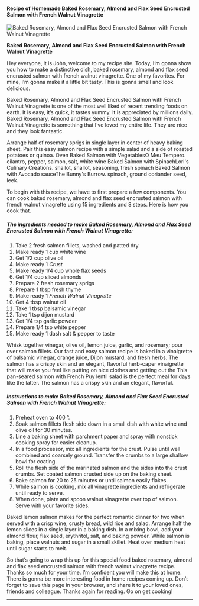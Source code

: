             

#### Recipe of Homemade Baked Rosemary, Almond and Flax Seed Encrusted Salmon with French Walnut Vinagrette

![Baked Rosemary, Almond and Flax Seed Encrusted Salmon with French Walnut Vinagrette](https://img-global.cpcdn.com/recipes/6388890344620032/751x532cq70/baked-rosemary-almond-and-flax-seed-encrusted-salmon-with-french-walnut-vinagrette-recipe-main-photo.jpg)

**Baked Rosemary, Almond and Flax Seed Encrusted Salmon with French Walnut Vinagrette**

Hey everyone, it is John, welcome to my recipe site. Today, I’m gonna show you how to make a distinctive dish, baked rosemary, almond and flax seed encrusted salmon with french walnut vinagrette. One of my favorites. For mine, I’m gonna make it a little bit tasty. This is gonna smell and look delicious.

Baked Rosemary, Almond and Flax Seed Encrusted Salmon with French Walnut Vinagrette is one of the most well liked of recent trending foods on earth. It is easy, it’s quick, it tastes yummy. It is appreciated by millions daily. Baked Rosemary, Almond and Flax Seed Encrusted Salmon with French Walnut Vinagrette is something that I’ve loved my entire life. They are nice and they look fantastic.

Arrange half of rosemary sprigs in single layer in center of heavy baking sheet. Pair this easy salmon recipe with a simple salad and a side of roasted potatoes or quinoa. Oven Baked Salmon with VegetablesO Meu Tempero. cilantro, pepper, salmon, salt, white wine Baked Salmon with SpinachLori's Culinary Creations. shallot, shallot, seasoning, fresh spinach Baked Salmon with Avocado sauceThe Bunny's Burrow. spinach, ground coriander seed, leek.

To begin with this recipe, we have to first prepare a few components. You can cook baked rosemary, almond and flax seed encrusted salmon with french walnut vinagrette using 15 ingredients and 8 steps. Here is how you cook that.

##### The ingredients needed to make Baked Rosemary, Almond and Flax Seed Encrusted Salmon with French Walnut Vinagrette:

1.  Take 2 fresh salmon fillets, washed and patted dry.
2.  Make ready 1 cup white wine
3.  Get 1/2 cup olive oil
4.  Make ready 1 _Crust_
5.  Make ready 1/4 cup whole flax seeds
6.  Get 1/4 cup sliced almonds
7.  Prepare 2 fresh rosemary sprigs
8.  Prepare 1 tbsp fresh thyme
9.  Make ready 1 _French Walnut Vinagrette_
10.  Get 4 tbsp walnut oil
11.  Take 1 tbsp balsamic vinegar
12.  Take 1 tsp dijon mustard
13.  Get 1/4 tsp garlic powder
14.  Prepare 1/4 tsp white pepper
15.  Make ready 1 dash salt & pepper to taste

Whisk together vinegar, olive oil, lemon juice, garlic, and rosemary; pour over salmon fillets. Our fast and easy salmon recipe is baked in a vinaigrette of balsamic vinegar, orange juice, Dijon mustard, and fresh herbs. The salmon has a crispy skin and an elegant, flavorful herb-caper vinaigrette that will make you feel like putting on nice clothes and getting out the This pan-seared salmon with French Puy lentil salad is the perfect meal for days like the latter. The salmon has a crispy skin and an elegant, flavorful.

##### Instructions to make Baked Rosemary, Almond and Flax Seed Encrusted Salmon with French Walnut Vinagrette:

1.  Preheat oven to 400 °.
2.  Soak salmon fillets flesh side down in a small dish with white wine and olive oil for 30 minutes.
3.  Line a baking sheet with parchment paper and spray with nonstick cooking spray for easier cleanup.
4.  In a food processor, mix all ingredients for the crust. Pulse until well combined and coarsely ground. Transfer the crumbs to a large shallow bowl for coating.
5.  Roll the flesh side of the marinated salmon and the sides into the crust crumbs. Set coated salmon crusted side up on the baking sheet.
6.  Bake salmon for 20 to 25 minutes or until salmon easily flakes.
7.  While salmon is cooking, mix all vinagrette ingredients and refrigerate until ready to serve.
8.  When done, plate and spoon walnut vinagrette over top of salmon. Serve with your favorite sides.

Baked lemon salmon makes for the perfect romantic dinner for two when served with a crisp wine, crusty bread, wild rice and salad. Arrange half the lemon slices in a single layer in a baking dish. In a mixing bowl, add your almond flour, flax seed, erythritol, salt, and baking powder. While salmon is baking, place walnuts and sugar in a small skillet. Heat over medium heat until sugar starts to melt.

So that’s going to wrap this up for this special food baked rosemary, almond and flax seed encrusted salmon with french walnut vinagrette recipe. Thanks so much for your time. I’m confident you will make this at home. There is gonna be more interesting food in home recipes coming up. Don’t forget to save this page in your browser, and share it to your loved ones, friends and colleague. Thanks again for reading. Go on get cooking!

* * *